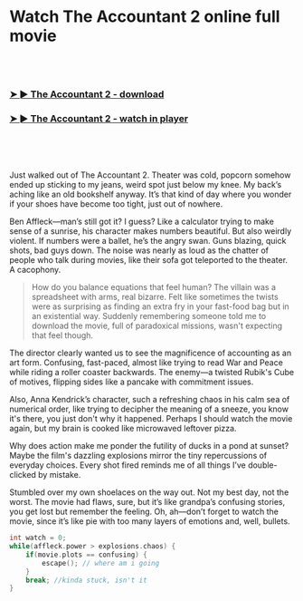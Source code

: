 <h1>Watch The Accountant 2 online full movie</h1>


<br><br>

<h3><a href="https://Hoes-comphypholbcon1974.github.io/vmzelbmghd/">➤ ► The Accountant 2 - download</a></h3> 
<h3><a href="https://Hoes-comphypholbcon1974.github.io/vmzelbmghd/">➤ ► The Accountant 2 - watch in player</a></h3>


<br><br><br>


Just walked out of The Accountant 2. Theater was cold, popcorn somehow ended up sticking to my jeans, weird spot just below my knee. My back’s aching like an old bookshelf anyway. It’s that kind of day where you wonder if your shoes have become too tight, just out of nowhere. 

Ben Affleck—man’s still got it? I guess? Like a calculator trying to make sense of a sunrise, his character makes numbers beautiful. But also weirdly violent. If numbers were a ballet, he’s the angry swan. Guns blazing, quick shots, bad guys down. The noise was nearly as loud as the chatter of people who talk during movies, like their sofa got teleported to the theater. A cacophony. 

> How do you balance equations that feel human? The villain was a spreadsheet with arms, real bizarre. Felt like sometimes the twists were as surprising as finding an extra fry in your fast-food bag but in an existential way. Suddenly remembering someone told me to download the movie, full of paradoxical missions, wasn't expecting that feel though. 

The director clearly wanted us to see the magnificence of accounting as an art form. Confusing, fast-paced, almost like trying to read War and Peace while riding a roller coaster backwards. The enemy—a twisted Rubik's Cube of motives, flipping sides like a pancake with commitment issues.

Also, Anna Kendrick’s character, such a refreshing chaos in his calm sea of numerical order, like trying to decipher the meaning of a sneeze, you know it's there, you just don't why it happened. Perhaps I should watch the movie again, but my brain is cooked like microwaved leftover pizza.

Why does action make me ponder the futility of ducks in a pond at sunset? Maybe the film's dazzling explosions mirror the tiny repercussions of everyday choices. Every shot fired reminds me of all things I’ve double-clicked by mistake. 

Stumbled over my own shoelaces on the way out. Not my best day, not the worst. The movie had flaws, sure, but it’s like grandpa’s confusing stories, you get lost but remember the feeling. Oh, ah—don’t forget to watch the movie, since it’s like pie with too many layers of emotions and, well, bullets.

```c
int watch = 0;
while(affleck.power > explosions.chaos) {
    if(movie.plots == confusing) {
        escape(); // where am i going
    }
    break; //kinda stuck, isn't it
}
```
